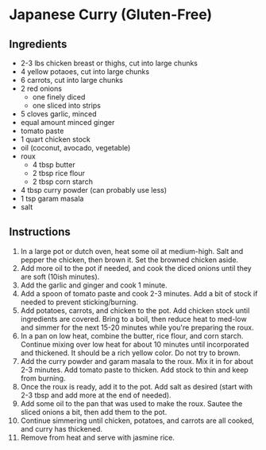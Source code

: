# Japanese Curry (Gluten-Free)

## Ingredients
- 2-3 lbs chicken breast or thighs, cut into large chunks
- 4 yellow potaoes, cut into large chunks
- 6 carrots, cut into large chunks
- 2 red onions
  - one finely diced
  - one sliced into strips
- 5 cloves garlic, minced
- equal amount minced ginger
- tomato paste
- 1 quart chicken stock
- oil (coconut, avocado, vegetable)
- roux
  - 4 tbsp butter
  - 2 tbsp rice flour
  - 2 tbsp corn starch
- 4 tbsp curry powder (can probably use less)
- 1 tsp garam masala
- salt

## Instructions
1. In a large pot or dutch oven, heat some oil at medium-high. Salt and pepper the chicken, then brown it. Set the browned chicken aside.
2. Add more oil to the pot if needed, and cook the diced onions until they are soft (10ish minutes).
3. Add the garlic and ginger and cook 1 minute.
4. Add a spoon of tomato paste and cook 2-3 minutes. Add a bit of stock if needed to prevent sticking/burning.
5. Add potatoes, carrots, and chicken to the pot. Add chicken stock until ingredients are covered. Bring to a boil, then reduce heat to med-low and simmer for the next 15-20 minutes while you're preparing the roux.
6. In a pan on low heat, combine the butter, rice flour, and corn starch. Continue mixing over low heat for about 10 minutes until incorporated and thickened. It should be a rich yellow color. Do not try to brown.
7. Add the curry powder and garam masala to the roux. Mix it in for about 2-3 minutes. Add tomato paste to thicken. Add stock to thin and keep from burning.
8. Once the roux is ready, add it to the pot. Add salt as desired (start with 2-3 tbsp and add more at the end of needed).
9. Add some oil to the pan that was used to make the roux. Sautee the sliced onions a bit, then add them to the pot.
10. Continue simmering until chicken, potatoes, and carrots are all cooked, and curry has thickened.
11. Remove from heat and serve with jasmine rice.
